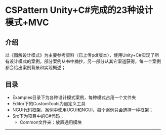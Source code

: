 # CSPattern Unity+C#完成的23种设计模式+MVC

## 介绍

以《图解设计模式》为主要参考资料（已上传pdf版本），使用Unity+C#实现了所有设计模式的案例，部分案例从书中摘抄，另一部分从其它渠道获得，每一个案例都会给出案例背景和实现概述；

## 目录
- Examples目录下为各种设计模式案例，每种模式占用一个文件夹
- Editor下的CustomTools为自定义工具
- NGUI代码框架，案例中使用UGUI和NGUI，每个案例只会选择一种框架；
- Src下为项目中的C#代码；
  - Common文件夹：放置通用模块

-----

## 
